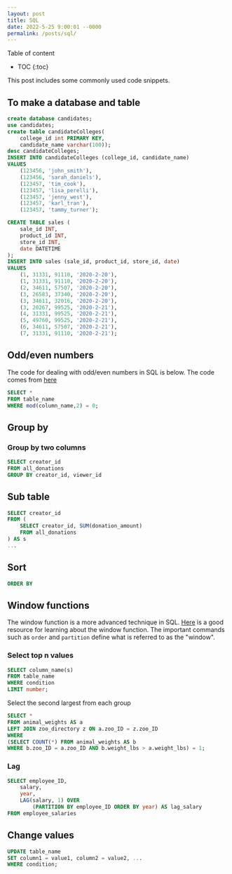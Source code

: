 ```yaml
---
layout: post
title: SQL
date: 2022-5-25 9:00:01 --0000
permalink: /posts/sql/
---
```


Table of content
* TOC
{:toc}

This post includes some commonly used code snippets.

## To make a database and table
```sql
create database candidates;
use candidates;
create table candidateColleges(
    college_id int PRIMARY KEY, 
    candidate_name varchar(100));
desc candidateColleges;
INSERT INTO candidateColleges (college_id, candidate_name)
VALUES
    (123456, 'john_smith'),
    (123456, 'sarah_daniels'),
    (123457, 'tim_cook'),
    (123457, 'lisa_perelli'),
    (123457, 'jenny_west'),
    (123457, 'karl_tran'),
    (123457, 'tammy_turner');
```

```sql
CREATE TABLE sales (
	sale_id INT,
    product_id INT,
    store_id INT,
    date DATETIME
);
INSERT INTO sales (sale_id, product_id, store_id, date)
VALUES
	(1, 31331, 91110, '2020-2-20'),
    (1, 31331, 91110, '2020-2-20'),
    (2, 34611, 57507, '2020-2-20'),
	(3, 26583, 37340, '2020-2-20'),
	(3, 34611, 32016, '2020-2-20'),
	(3, 20267, 99525, '2020-2-21'),
	(4, 31331, 99525, '2020-2-21'),
	(5, 49760, 99525, '2020-2-21'),
	(6, 34611, 57507, '2020-2-21'),
	(7, 31331, 91110, '2020-2-21');
```

## Odd/even numbers
The code for dealing with odd/even numbers in SQL is below. The code comes from [here](https://tableplus.com/blog/2019/09/select-rows-odd-even-value.html)
```sql
SELECT * 
FROM table_name 
WHERE mod(column_name,2) = 0;
```

## Group by 
### Group by two columns
```sql
SELECT creator_id
FROM all_donations
GROUP BY creator_id, viewer_id
```

## Sub table
```sql
SELECT creator_id
FROM (
    SELECT creator_id, SUM(donation_amount)
    FROM all_donations
) AS s
...
```

## Sort
```sql
ORDER BY
```

## Window functions
The window function is a more advanced technique in SQL. [Here](https://mode.com/sql-tutorial/sql-window-functions/) is a good resource for learning about the window function. The important commands such as `order` and `partition` define what is referred to as the "window".

### Select top n values
```sql
SELECT column_name(s)
FROM table_name
WHERE condition
LIMIT number;
```

Select the second largest from each group
```sql
SELECT *
FROM animal_weights AS a
LEFT JOIN zoo_directory z ON a.zoo_ID = z.zoo_ID
WHERE
(SELECT COUNT(*) FROM animal_weights AS b
WHERE b.zoo_ID = a.zoo_ID AND b.weight_lbs > a.weight_lbs) = 1;
```

### Lag
```sql
SELECT employee_ID, 
	salary, 
	year,
	LAG(salary, 1) OVER
		(PARTITION BY employee_ID ORDER BY year) AS lag_salary
FROM employee_salaries
```

## Change values
```sql
UPDATE table_name
SET column1 = value1, column2 = value2, ...
WHERE condition;
```
